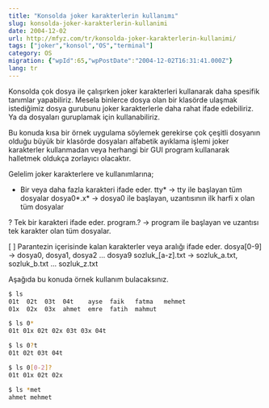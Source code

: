 ```yaml
---
title: "Konsolda joker karakterlerin kullanımı"
slug: konsolda-joker-karakterlerin-kullanimi
date: 2004-12-02
url: http://mfyz.com/tr/konsolda-joker-karakterlerin-kullanimi/
tags: ["joker","konsol","OS","terminal"]
category: OS
migration: {"wpId":65,"wpPostDate":"2004-12-02T16:31:41.000Z"}
lang: tr
---
```


Konsolda çok dosya ile çalışırken joker karakterleri kullanarak daha spesifik tanımlar yapabiliriz. Mesela binlerce dosya olan bir klasörde ulaşmak istediğimiz dosya gurubunu joker karakterlerle daha rahat ifade edebiliriz. Ya da dosyaları guruplamak için kullanabiliriz.

Bu konuda kısa bir örnek uygulama söylemek gerekirse çok çeşitli dosyanın olduğu büyük bir klasörde dosyaları alfabetik ayıklama işlemi joker karakterler kullanmadan veya herhangi bir GUI program kullanarak halletmek oldukça zorlayıcı olacaktır.

Gelelim joker karakterlere ve kullanımlarına;

* Bir veya daha fazla karakteri ifade eder. tty* -> tty ile başlayan tüm dosyalar dosya0*.x* -> dosya0 ile başlayan, uzantısının ilk harfi x olan tüm dosyalar

? Tek bir karakteri ifade eder. program.? -> program ile başlayan ve uzantısı tek karakter olan tüm dosyalar.

[ ] Parantezin içerisinde kalan karakterler veya aralığı ifade eder. dosya[0-9] -> dosya0, dosya1, dosya2 ... dosya9 sozluk_[a-z].txt -> sozluk_a.txt, sozluk_b.txt ... sozluk_z.txt

Aşağıda bu konuda örnek kullanım bulacaksınız.
```sh
$ ls
01t  02t  03t  04t    ayse  faik   fatma   mehmet
01x  02x  03x  ahmet  emre  fatih  mahmut

$ ls 0*
01t 01x 02t 02x 03t 03x 04t

$ ls 0?t
01t 02t 03t 04t

$ ls 0[0-2]?
01t 01x 02t 02x

$ ls *met
ahmet mehmet

```